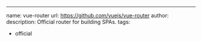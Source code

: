 ---
name: vue-router
url: https://github.com/vuejs/vue-router
author:
description: Official router for building SPAs.
tags:
  - official
